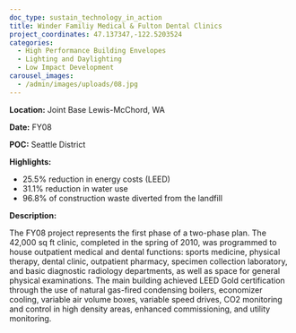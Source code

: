 ```yaml
---
doc_type: sustain_technology_in_action
title: Winder Familiy Medical & Fulton Dental Clinics
project_coordinates: 47.137347,-122.5203524
categories:
  - High Performance Building Envelopes
  - Lighting and Daylighting
  - Low Impact Development
carousel_images:
  - /admin/images/uploads/08.jpg
---
```


**Location:** Joint Base Lewis-McChord, WA

**Date:** FY08

**POC:** Seattle District

**Highlights:**

- 25.5% reduction in energy costs (LEED)
- 31.1% reduction in water use
- 96.8% of construction waste diverted from the landfill

**Description:**

The FY08 project represents the first phase of a two-phase plan. The 42,000 sq ft clinic, completed in the spring of 2010, was programmed to house outpatient medical and dental functions: sports medicine, physical therapy, dental clinic, outpatient pharmacy, specimen collection laboratory, and basic diagnostic radiology departments, as well as space for general physical examinations. The main building achieved LEED Gold certification through the use of natural gas-fired condensing boilers, economizer cooling, variable air volume boxes, variable speed drives, CO2 monitoring and control in high density areas, enhanced commissioning, and utility monitoring.
